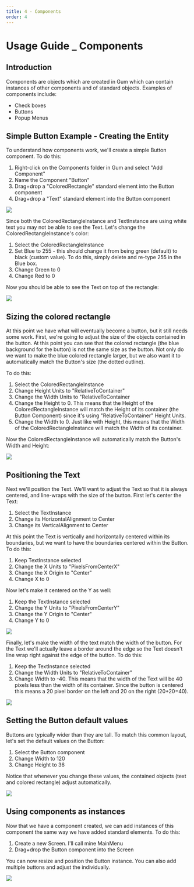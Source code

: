 ```yaml
---
title: 4 - Components
order: 4
---
```


# Usage Guide \_ Components

## Introduction

Components are objects which are created in Gum which can contain instances of other components and of standard objects. Examples of components include:

* Check boxes
* Buttons
* Popup Menus

## Simple Button Example - Creating the Entity

To understand how components work, we'll create a simple Button component. To do this:

1. Right-click on the Components folder in Gum and select "Add Component"
2. Name the Component "Button"
3. Drag+drop a "ColoredRectangle" standard element into the Button component
4. Drag+drop a "Text" standard element into the Button component

![](../.gitbook/assets/GumButton1.PNG)

Since both the ColoredRectangleInstance and TextInstance are using white text you may not be able to see the Text. Let's change the ColoredRectangleInstance's color:

1. Select the ColoredRectangleInstance
2. Set Blue to 255 - this should change it from being green \(default\) to black \(custom value\).  To do this, simply delete and re-type 255 in the Blue box.
3. Change Green to 0
4. Change Red to 0

Now you should be able to see the Text on top of the rectangle:

![](../.gitbook/assets/GumWhiteTextBlueRect.PNG)

## Sizing the colored rectangle

At this point we have what will eventually become a button, but it still needs some work. First, we're going to adjust the size of the objects contained in the button. At this point you can see that the colored rectangle \(the blue background for the button\) is not the same size as the button. Not only do we want to make the blue colored rectangle larger, but we also want it to automatically match the Button's size \(the dotted outline\).

To do this:

1. Select the ColoredRectangleInstance
2. Change Height Units to "RelativeToContainer"
3. Change the Width Units to "RelativeToContainer
4. Change the Height to 0.  This means that the Height of the ColoredRectangleInstance will match the Height of its container \(the Button Component\) since it's using "RelativeToContainer" Height Units.
5. Change the Width to 0.  Just like with Height, this means that the Width of the ColoredRectangleInstance will match the Width of its container.

Now the ColoredRectangleInstance will automatically match the Button's Width and Height:

![](../.gitbook/assets/GumRelativeToContainerWidthHeight.PNG)

## Positioning the Text

Next we'll position the Text. We'll want to adjust the Text so that it is always centered, and line-wraps with the size of the button. First let's center the Text:

1. Select the TextInstance
2. Change its HorizontalAlignment to Center
3. Change its VerticalAlignment to Center

At this point the Text is vertically and horizontally centered within its boundaries, but we want to have the boundaries centered within the Button. To do this:

1. Keep TextInstance selected
2. Change the X Units to "PixelsFromCenterX"
3. Change the X Origin to "Center"
4. Change X to 0

Now let's make it centered on the Y as well:

1. Keep the TextInstance selected
2. Change the Y Units to "PixelsFromCenterY"
3. Change the Y Origin to "Center"
4. Change Y to 0

![](../.gitbook/assets/GumCenteredTextInButton.PNG)

Finally, let's make the width of the text match the width of the button. For the Text we'll actually leave a border around the edge so the Text doesn't line wrap right against the edge of the button. To do this:

1. Keep the TextInstance selected
2. Change the Width Units to "RelativeToContainer"
3. Change Width to -40.  This means that the width of the Text will be 40 pixels less than the width of its container.  Since the button is centered this means a 20 pixel border on the left and 20 on the right \(20+20=40\).

![](../.gitbook/assets/GumBorderedText.PNG)

## Setting the Button default values

Buttons are typically wider than they are tall. To match this common layout, let's set the default values on the Button:

1. Select the Button component
2. Change Width to 120
3. Change Height to 36

Notice that whenever you change these values, the contained objects \(text and colored rectangle\) adjust automatically.

![](../.gitbook/assets/GumButtonResized.PNG)

## Using components as instances

Now that we have a component created, we can add instances of this component the same way we have added standard elements. To do this:

1. Create a new Screen.  I'll call mine MainMenu
2. Drag+drop the Button component into the Screen

You can now resize and position the Button instance. You can also add multiple buttons and adjust the individually.

![](../.gitbook/assets/GumMultipleButtonInstances.PNG)

